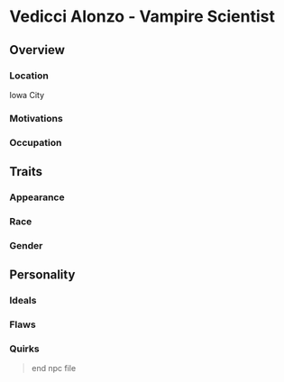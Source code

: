 # Vedicci Alonzo - Vampire Scientist

## **Overview**

### Location

Iowa City

### Motivations

### Occupation

## **Traits**

### Appearance

### Race

### Gender

## **Personality**

### Ideals

### Flaws

### Quirks

> end npc file
